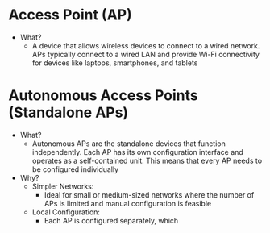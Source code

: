 # Access Point (AP)
- What?
	- A device that allows wireless devices to connect to a wired network. APs typically connect to a wired LAN and provide Wi-Fi connectivity for devices like laptops, smartphones, and tablets

# Autonomous Access Points (Standalone APs)
- What?
	- Autonomous APs are the standalone devices that function independently. Each AP has its own configuration interface and operates as a self-contained unit. This means that every AP needs to be configured individually
- Why?
	- Simpler Networks:
		- Ideal for small or medium-sized networks where the number of APs is limited and manual configuration is feasible
	- Local Configuration:
		- Each AP is configured separately, which 